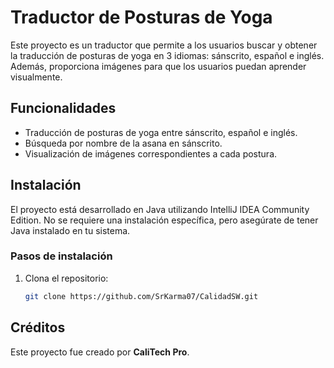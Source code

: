 # Traductor de Posturas de Yoga

Este proyecto es un traductor que permite a los usuarios buscar y obtener la traducción de posturas de yoga en 3 idiomas: sánscrito, español e inglés. Además, proporciona imágenes para que los usuarios puedan aprender visualmente.

## Funcionalidades

- Traducción de posturas de yoga entre sánscrito, español e inglés.
- Búsqueda por nombre de la asana en sánscrito.
- Visualización de imágenes correspondientes a cada postura.

## Instalación

El proyecto está desarrollado en Java utilizando IntelliJ IDEA Community Edition. No se requiere una instalación específica, pero asegúrate de tener Java instalado en tu sistema.

### Pasos de instalación

1. Clona el repositorio:

   ```bash
   git clone https://github.com/SrKarma07/CalidadSW.git

## Créditos

Este proyecto fue creado por **CaliTech Pro**.